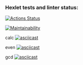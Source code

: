 ### Hexlet tests and linter status:
[![Actions Status](https://github.com/kreozik/frontend-project-44/actions/workflows/hexlet-check.yml/badge.svg)](https://github.com/kreozik/frontend-project-44/actions)

[![Maintainability](https://api.codeclimate.com/v1/badges/e770eee644826fc1a6ad/maintainability)](https://codeclimate.com/github/kreozik/frontend-project-44/maintainability)


calc
[![asciicast](https://asciinema.org/a/MwGt4nIPeCnF3tAKEOW7yNxfL.svg)](https://asciinema.org/a/MwGt4nIPeCnF3tAKEOW7yNxfL)



even
[![asciicast](https://asciinema.org/a/krLYrykMQdP0m7JpV1Uoy2b4Q.svg)](https://asciinema.org/a/krLYrykMQdP0m7JpV1Uoy2b4Q)



gcd
[![asciicast](https://asciinema.org/a/hwUvVyFBfE376AX8AwTcMAcWN.svg)](https://asciinema.org/a/hwUvVyFBfE376AX8AwTcMAcWN)
